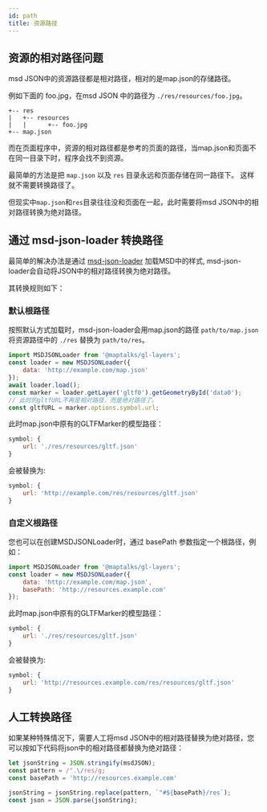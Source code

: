 ```yaml
---
id: path
title: 资源路径
---
```


## 资源的相对路径问题

msd JSON中的资源路径都是相对路径，相对的是map.json的存储路径。

例如下面的 foo.jpg，在msd JSON 中的路径为 `./res/resources/foo.jpg`。

```
+-- res
|   +-- resources
|   |      +-- foo.jpg
+-- map.json
```


而在页面程序中，资源的相对路径都是参考的页面的路径，当map.json和页面不在同一目录下时，程序会找不到资源。

最简单的方法是把 `map.json` 以及 `res` 目录永远和页面存储在同一路径下。 这样就不需要转换路径了。

但现实中`map.json`和`res`目录往往没和页面在一起，此时需要将msd JSON中的相对路径转换为绝对路径。

## 通过 msd-json-loader 转换路径

最简单的解决办法是通过 [msd-json-loader](https://github.com/maptalks/msd-json-loader) 加载MSD中的样式, msd-json-loader会自动将JSON中的相对路径转换为绝对路径。

其转换规则如下：

### 默认根路径

按照默认方式加载时，msd-json-loader会用map.json的路径 `path/to/map.json` 将资源路径中的 `./res` 替换为 `path/to/res`。
```js
import MSDJSONLoader from '@maptalks/gl-layers';
const loader = new MSDJSONLoader({
	data: 'http://example.com/map.json'
});
await loader.load();
const marker = loader.getLayer('gltf0').getGeometryById('data0');
// 此时的gltfURL不再是相对路径，而是绝对路径了。
const gltfURL = marker.options.symbol.url;
```
此时map.json中原有的GLTFMarker的模型路径：
```js
symbol: {
	url: './res/resources/gltf.json'
}
````
会被替换为:
```js
symbol: {
	url: 'http://example.com/res/resources/gltf.json'
}
````

### 自定义根路径

您也可以在创建MSDJSONLoader时，通过 basePath 参数指定一个根路径，例如：
```js
import MSDJSONLoader from '@maptalks/gl-layers';
const loader = new MSDJSONLoader({
	data: 'http://example.com/map.json',
	basePath: 'http://resources.example.com'
});
```
此时map.json中原有的GLTFMarker的模型路径：
```js
symbol: {
	url: './res/resources/gltf.json'
}
````
会被替换为:
```js
symbol: {
	url: 'http://resources.example.com/res/resources/gltf.json'
}
````

## 人工转换路径

如果某种特殊情况下，需要人工将msd JSON中的相对路径替换为绝对路径，您可以按如下代码将json中的相对路径都替换为绝对路径：

```js
let jsonString = JSON.stringify(msdJSON);
const pattern = /".\/res/g;
const basePath = 'http://resources.example.com'

jsonString = jsonString.replace(pattern, `"#${basePath}/res`);
const json = JSON.parse(jsonString);
```